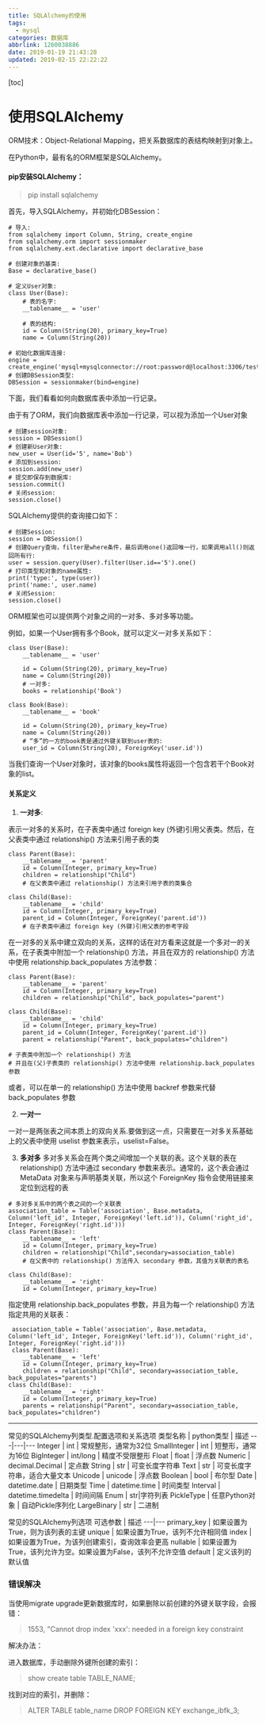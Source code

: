 ```yaml
---
title: SQLAlchemy的使用
tags:
  - mysql
categories: 数据库
abbrlink: 1260038886
date: 2019-01-19 21:43:28
updated: 2019-02-15 22:22:22
---
```

[toc]
# 使用SQLAlchemy
ORM技术：Object-Relational Mapping，把关系数据库的表结构映射到对象上。

在Python中，最有名的ORM框架是SQLAlchemy。
#### pip安装SQLAlchemy：
> pip install sqlalchemy

首先，导入SQLAlchemy，并初始化DBSession：

```
# 导入:
from sqlalchemy import Column, String, create_engine
from sqlalchemy.orm import sessionmaker
from sqlalchemy.ext.declarative import declarative_base

# 创建对象的基类:
Base = declarative_base()

# 定义User对象:
class User(Base):
    # 表的名字:
    __tablename__ = 'user'

    # 表的结构:
    id = Column(String(20), primary_key=True)
    name = Column(String(20))

# 初始化数据库连接:
engine = create_engine('mysql+mysqlconnector://root:password@localhost:3306/test')
# 创建DBSession类型:
DBSession = sessionmaker(bind=engine)
```
下面，我们看看如何向数据库表中添加一行记录。

由于有了ORM，我们向数据库表中添加一行记录，可以视为添加一个User对象

```
# 创建session对象:
session = DBSession()
# 创建新User对象:
new_user = User(id='5', name='Bob')
# 添加到session:
session.add(new_user)
# 提交即保存到数据库:
session.commit()
# 关闭session:
session.close()

```
SQLAlchemy提供的查询接口如下：

```
# 创建Session:
session = DBSession()
# 创建Query查询，filter是where条件，最后调用one()返回唯一行，如果调用all()则返回所有行:
user = session.query(User).filter(User.id=='5').one()
# 打印类型和对象的name属性:
print('type:', type(user))
print('name:', user.name)
# 关闭Session:
session.close()
```
ORM框架也可以提供两个对象之间的一对多、多对多等功能。

例如，如果一个User拥有多个Book，就可以定义一对多关系如下：

```
class User(Base):
    __tablename__ = 'user'

    id = Column(String(20), primary_key=True)
    name = Column(String(20))
    # 一对多:
    books = relationship('Book')

class Book(Base):
    __tablename__ = 'book'

    id = Column(String(20), primary_key=True)
    name = Column(String(20))
    # “多”的一方的book表是通过外键关联到user表的:
    user_id = Column(String(20), ForeignKey('user.id'))
```
当我们查询一个User对象时，该对象的books属性将返回一个包含若干个Book对象的list。

#### 关系定义
1. **一对多**:
 
 表示一对多的关系时，在子表类中通过 foreign key (外键)引用父表类。然后，在父表类中通过 relationship() 方法来引用子表的类
```
class Parent(Base):
    __tablename__ = 'parent'
    id = Column(Integer, primary_key=True)
    children = relationship("Child")
    # 在父表类中通过 relationship() 方法来引用子表的类集合
    
class Child(Base):
    __tablename__ = 'child'
    id = Column(Integer, primary_key=True)
    parent_id = Column(Integer, ForeignKey('parent.id'))
    # 在子表类中通过 foreign key (外键)引用父表的参考字段
```
在一对多的关系中建立双向的关系，这样的话在对方看来这就是一个多对一的关系，在子表类中附加一个 relationship() 方法，并且在双方的 relationship() 方法中使用 relationship.back_populates 方法参数：

```
class Parent(Base):
    __tablename__ = 'parent'
    id = Column(Integer, primary_key=True)
    children = relationship("Child", back_populates="parent")
    
class Child(Base):
    __tablename__ = 'child'    
    id = Column(Integer, primary_key=True)
    parent_id = Column(Integer, ForeignKey('parent.id'))    
    parent = relationship("Parent", back_populates="children")
    
# 子表类中附加一个 relationship() 方法
# 并且在(父)子表类的 relationship() 方法中使用 relationship.back_populates 参数
```
或者，可以在单一的 relationship() 方法中使用 backref 参数来代替 back_populates 参数

2. **一对一**

一对一是两张表之间本质上的双向关系.要做到这一点，只需要在一对多关系基础上的父表中使用 uselist 参数来表示，uselist=False。

3. **多对多**
多对多关系会在两个类之间增加一个关联的表。这个关联的表在 relationship() 方法中通过 secondary 参数来表示。通常的，这个表会通过 MetaData 对象来与声明基类关联，所以这个 ForeignKey 指令会使用链接来定位到远程的表

```
# 多对多关系中的两个表之间的一个关联表
association_table = Table('association', Base.metadata, Column('left_id', Integer, ForeignKey('left.id')), Column('right_id', Integer, ForeignKey('right.id')))
class Parent(Base):
    __tablename__ = 'left'
    id = Column(Integer, primary_key=True)
    children = relationship("Child",secondary=association_table)
    # 在父表中的 relationship() 方法传入 secondary 参数，其值为关联表的表名
    
class Child(Base):
    __tablename__ = 'right'
    id = Column(Integer, primary_key=True)
```
指定使用 relationship.back_populates 参数，并且为每一个 relationship() 方法指定共用的关联表：

```
 association_table = Table('association', Base.metadata, Column('left_id', Integer, ForeignKey('left.id')), Column('right_id', Integer, ForeignKey('right.id')))
 class Parent(Base):
    __tablename__ = 'left'
    id = Column(Integer, primary_key=True)
    children = relationship("Child", secondary=association_table, back_populates="parents")
class Child(Base):
    __tablename__ = 'right'
    id = Column(Integer, primary_key=True)
    parents = relationship("Parent", secondary=association_table, back_populates="children")
```



---

常见的SQLAlchemy列类型.配置选项和关系选项
类型名称 | python类型 | 描述
---|---|---
Integer | int | 常规整形，通常为32位
SmallInteger | int | 短整形，通常为16位
BigInteger | int/long | 精度不受限整形
Float | float | 浮点数
Numeric | decimal.Decimal | 定点数
String | str | 可变长度字符串
Text | str | 可变长度字符串，适合大量文本
Unicode | unicode | 浮点数
Boolean | bool | 布尔型
Date | datetime.date | 日期类型
Time | datetime.time | 时间类型
Interval |   datetime.timedelta | 时间间隔
Enum  |  str|字符列表
PickleType | 任意Python对象 | 自动Pickle序列化
LargeBinary | str | 二进制

常见的SQLAlchemy列选项
可选参数 | 描述
---|---
primary_key | 如果设置为True，则为该列表的主键
unique | 如果设置为True，该列不允许相同值
index  | 如果设置为True，为该列创建索引，查询效率会更高
nullable  |  如果设置为True，该列允许为空。如果设置为False，该列不允许空值
default | 定义该列的默认值

### 错误解决
当使用migrate upgrade更新数据库时，如果删除以前创建的外键关联字段，会报错：
> 1553, "Cannot drop index 'xxx': needed in a foreign key constraint

解决办法：

进入数据库，手动删除外键所创建的索引：
> show create table TABLE_NAME;

找到对应的索引，并删除：
> ALTER TABLE table_name DROP FOREIGN KEY exchange_ibfk_3;


